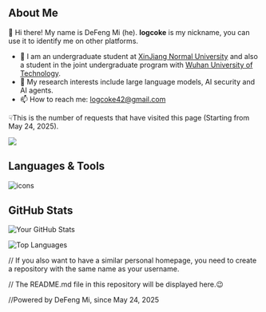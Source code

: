 ## About Me
👋 Hi there! My name is DeFeng Mi (he). **logcoke** is my nickname, you can use it to identify me on other platforms.

- 🔭 I am an undergraduate student at [XinJiang Normal University](https://www.xjnu.edu.cn) and also a student in the joint undergraduate program with [Wuhan University of Technology](http://english.whut.edu.cn).
- 🌱 My research interests include large language models, AI security and AI agents.
- 📫 How to reach me: logcoke42@gmail.com

☟This is the number of requests that have visited this page (Starting from May 24, 2025).

[![](https://komarev.com/ghpvc/?username=logcoke&label=View)](https://github.com/logcoke)

## Languages & Tools

<p>
  <!-- 编程语言 -->
  <img src="https://skillicons.dev/icons?i=cpp,c,java,python,idea,clion,pycharm,vscode,html,css,js,vue,git,linux,mysql" alt="icons"/>
</p>

## GitHub Stats

![Your GitHub Stats](https://github-readme-stats.vercel.app/api?username=logcoke&show_icons=true)

![Top Languages](https://github-readme-stats.vercel.app/api/top-langs/?username=logcoke&layout=compact)

// If you also want to have a similar personal homepage, you need to create a repository with the same name as your username.

// The README.md file in this repository will be displayed here.😉

//Powered by DeFeng Mi, since May 24, 2025
